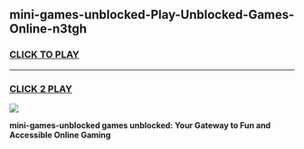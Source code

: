 
## mini-games-unblocked-Play-Unblocked-Games-Online-n3tgh
<h3>
<a href="https://premium76.site?title=mini-games-unblocked&ref=25A">CLICK TO PLAY</a></h3>
<hr>

<h3>
<a href="https://premium76.site?title=mini-games-unblocked&ref=25A">CLICK 2 PLAY</a>
  
</h3>

<a href="https://premium76.site?title=mini-games-unblocked&ref=25A"><img src="https://clearcache.store/games.png"></a>


**mini-games-unblocked games unblocked: Your Gateway to Fun and Accessible Online Gaming**
